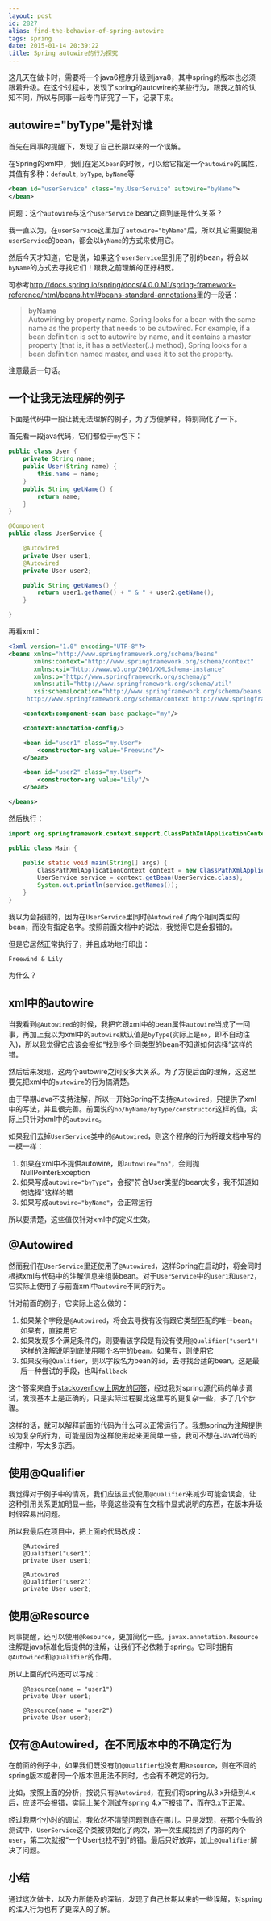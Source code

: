 ```yaml
---
layout: post
id: 2827
alias: find-the-behavior-of-spring-autowire
tags: spring
date: 2015-01-14 20:39:22
title: Spring autowire的行为探究
---
```


这几天在做卡时，需要将一个java6程序升级到java8，其中spring的版本也必须跟着升级。在这个过程中，发现了spring的autowire的某些行为，跟我之前的认知不同，所以与同事一起专门研究了一下，记录下来。

autowire="byType"是针对谁
------------------------

首先在同事的提醒下，发现了自己长期以来的一个误解。

在Spring的xml中，我们在定义`bean`的时候，可以给它指定一个`autowire`的属性，其值有多种：`default`, `byType`, `byName`等

```xml
<bean id="userService" class="my.UserService" autowire="byName">
</bean>
```

问题：这个`autowire`与这个`userService` bean之间到底是什么关系？

我一直以为，在`userService`这里加了`autowire="byName"`后，所以其它需要使用`userService`的bean，都会以`byName`的方式来使用它。

然后今天才知道，它是说，如果这个`userService`里引用了别的bean，将会以`byName`的方式去寻找它们！跟我之前理解的正好相反。

可参考<http://docs.spring.io/spring/docs/4.0.0.M1/spring-framework-reference/html/beans.html#beans-standard-annotations>里的一段话：

> byName    
> Autowiring by property name. Spring looks for a bean with the same name as the property that needs to be autowired. For example, if a bean definition is set to autowire by name, and it contains a master property (that is, it has a setMaster(..) method), Spring looks for a bean definition named master, and uses it to set the property.

注意最后一句话。

一个让我无法理解的例子
------------------

下面是代码中一段让我无法理解的例子，为了方便解释，特别简化了一下。

首先看一段java代码，它们都位于`my`包下：

```java
public class User {
    private String name;
    public User(String name) {
        this.name = name;
    }
    public String getName() {
        return name;
    }
}

@Component
public class UserService {

    @Autowired
    private User user1;
    @Autowired
    private User user2;

    public String getNames() {
        return user1.getName() + " & " + user2.getName();
    }

}
```

再看xml：

```xml
<?xml version="1.0" encoding="UTF-8"?>
<beans xmlns="http://www.springframework.org/schema/beans"
       xmlns:context="http://www.springframework.org/schema/context"
       xmlns:xsi="http://www.w3.org/2001/XMLSchema-instance"
       xmlns:p="http://www.springframework.org/schema/p"
       xmlns:util="http://www.springframework.org/schema/util"
       xsi:schemaLocation="http://www.springframework.org/schema/beans http://www.springframework.org/schema/beans/spring-beans-3.1.xsd
     http://www.springframework.org/schema/context http://www.springframework.org/schema/context/spring-context-3.1.xsd http://www.springframework.org/schema/util http://www.springframework.org/schema/util/spring-util-3.1.xsd">

    <context:component-scan base-package="my"/>

    <context:annotation-config/>

    <bean id="user1" class="my.User">
        <constructor-arg value="Freewind"/>
    </bean>

    <bean id="user2" class="my.User">
        <constructor-arg value="Lily"/>
    </bean>

</beans>
```

然后执行：

```java
import org.springframework.context.support.ClassPathXmlApplicationContext;

public class Main {

    public static void main(String[] args) {
        ClassPathXmlApplicationContext context = new ClassPathXmlApplicationContext("applicationContext.xml");
        UserService service = context.getBean(UserService.class);
        System.out.println(service.getNames());
    }
}
```

我以为会报错的，因为在`UserService`里同时`@Autowired`了两个相同类型的bean，而没有指定名字。按照前面文档中的说法，我觉得它是会报错的。

但是它居然正常执行了，并且成功地打印出：

    Freewind & Lily

为什么？

xml中的autowire
---------------

当我看到`@Autowired`的时候，我把它跟xml中的bean属性`autowire`当成了一回事，再加上我以为xml中的`autowire`默认值是`byType`(实际上是`no`，即不自动注入)，所以我觉得它应该会报如“找到多个同类型的bean不知道如何选择”这样的错。

然后后来发现，这两个autowire之间没多大关系。为了方便后面的理解，这这里要先把xml中的`autowire`的行为搞清楚。

由于早期Java不支持注解，所以一开始Spring不支持`@Autowired`，只提供了xml中的写法，并且很完善。前面说的`no/byName/byType/constructor`这样的值，实际上只针对xml中的`autowire`。

如果我们去掉`UserService`类中的`@Autowired`，则这个程序的行为将跟文档中写的一模一样：

1. 如果在xml中不提供autowire，即`autowire="no"`，会则抛NullPointerException
2. 如果写成`autowire="byType"`，会报"符合User类型的bean太多，我不知道如何选择"这样的错
3. 如果写成`autowire="byName"`，会正常运行

所以要清楚，这些值仅针对xml中的定义生效。

@Autowired
----------

然而我们在`UserService`里还使用了`@Autowired`，这样Spring在启动时，将会同时根据xml与代码中的注解信息来组装bean。对于`UserService`中的`user1`和`user2`，它实际上使用了与前面xml中`autowire`不同的行为。

针对前面的例子，它实际上这么做的：

1. 如果某个字段是`@Autowired`，将会去寻找有没有跟它类型匹配的唯一bean。如果有，直接用它
2. 如果发现多个满足条件的，则要看该字段是有没有使用`@Qualifier("user1")`这样的注解说明到底使用哪个名字的bean。如果有，则使用它
3. 如果没有`@Qualifier`，则以字段名为bean的`id`，去寻找合适的bean。这是最后一种尝试的手段，也叫`fallback`

这个答案来自于[stackoverflow上网友的回答](http://stackoverflow.com/a/27937875/342235)，经过我对spring源代码的单步调试，发现基本上是正确的，只是实际过程要比这里写的更复杂一些，多了几个步骤。

这样的话，就可以解释前面的代码为什么可以正常运行了。我想spring为注解提供较为复杂的行为，可能是因为这样使用起来更简单一些，我可不想在Java代码的注解中，写太多东西。

使用@Qualifier
--------------

我觉得对于例子中的情况，我们应该显式使用`@qualifier`来减少可能会误会，让这种引用关系更加明显一些，毕竟这些没有在文档中显式说明的东西，在版本升级时很容易出问题。

所以我最后在项目中，把上面的代码改成：


```
    @Autowired
    @Qualifier("user1")
    private User user1;

    @Autowired
    @Qualifier("user2")
    private User user2;
```

使用@Resource
-------------

同事提醒，还可以使用`@Resource`，更加简化一些。`javax.annotation.Resource`注解是java标准化后提供的注解，让我们不必依赖于spring。它同时拥有`@Autowired`和`@Qualifier`的作用。

所以上面的代码还可以写成：

```
    @Resource(name = "user1")
    private User user1;

    @Resource(name = "user2")
    private User user2;
```


仅有@Autowired，在不同版本中的不确定行为
------------------------------------

在前面的例子中，如果我们既没有加`@Qualifier`也没有用`Resource`，则在不同的spring版本或者同一个版本但用法不同时，也会有不确定的行为。

比如，按照上面的分析，按说只有`@Autowired`，在我们将spring从3.x升级到4.x后，应该不会报错，实际上某个测试在spring 4.x下报错了，而在3.x下正常。

经过我两个小时的调试，我依然不清楚问题到底在哪儿。只是发现，在那个失败的测试中，`UserService`这个类被初始化了两次，第一次生成找到了内部的两个`user`，第二次就报“一个User也找不到”的错。最后只好放弃，加上`@Qualifier`解决了问题。


小结
----

通过这次做卡，以及力所能及的深钻，发现了自己长期以来的一些误解，对spring的注入行为也有了更深入的了解。